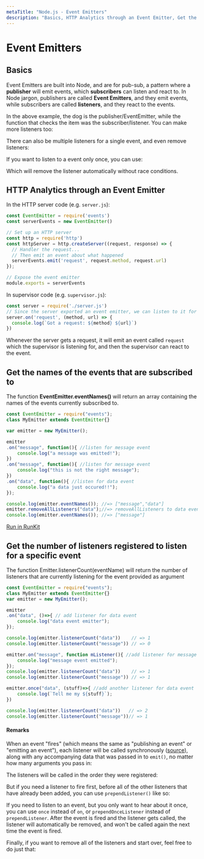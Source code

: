 ```yaml
---
metaTitle: "Node.js - Event Emitters"
description: "Basics, HTTP Analytics through an Event Emitter, Get the names of the events that are subscribed to, Get the number of listeners registered to listen for a specific event"
---
```


# Event Emitters



## Basics


Event Emitters are built into Node, and are for pub-sub, a pattern where a **publisher** will emit events, which **subscribers** can listen and react to. In Node jargon, publishers are called **Event Emitters**, and they emit events, while subscribers are called **listeners**, and they react to the events.

In the above example, the dog is the publisher/EventEmitter, while the function that checks the item was the subscriber/listener. You can make more listeners too:

There can also be multiple listeners for a single event, and even remove listeners:

If you want to listen to a event only once, you can use:

Which will remove the listener automatically without race conditions.



## HTTP Analytics through an Event Emitter


In the HTTP server code (e.g. `server.js`):

```js
const EventEmitter = require('events')
const serverEvents = new EventEmitter()

// Set up an HTTP server
const http = require('http')
const httpServer = http.createServer((request, response) => {
  // Handler the request...
  // Then emit an event about what happened
  serverEvents.emit('request', request.method, request.url)
});

// Expose the event emitter
module.exports = serverEvents

```

In supervisor code (e.g. `supervisor.js`):

```js
const server = require('./server.js')
// Since the server exported an event emitter, we can listen to it for changes:
server.on('request', (method, url) => {
  console.log(`Got a request: ${method} ${url}`)
})

```

Whenever the server gets a request, it will emit an event called `request` which the supervisor is listening for, and then the supervisor can react to the event.



## Get the names of the events that are subscribed to


The function **EventEmitter.eventNames()** will return an array containing the names of the events currently subscribed to.

```js
const EventEmitter = require("events");
class MyEmitter extends EventEmitter{}

var emitter = new MyEmitter();

emitter
.on("message", function(){ //listen for message event
    console.log("a message was emitted!");
})
.on("message", function(){ //listen for message event
    console.log("this is not the right message");
})
.on("data", function(){ //listen for data event
    console.log("a data just occured!!");
});

console.log(emitter.eventNames()); //=> ["message","data"]
emitter.removeAllListeners("data");//=> removeAllListeners to data event
console.log(emitter.eventNames()); //=> ["message"]

```

[Run in RunKit](https://runkit.com/594bb4eaaac7e6001294132c/594bb635aac7e600129413e7)



## Get the number of listeners registered to listen for a specific event


The function Emitter.listenerCount(eventName) will return the number of listeners that are currently listening for the event provided as argument

```js
const EventEmitter = require("events");
class MyEmitter extends EventEmitter{}
var emitter = new MyEmitter();

emitter
.on("data", ()=>{ // add listener for data event
    console.log("data event emitter");
});

console.log(emitter.listenerCount("data"))    // => 1
console.log(emitter.listenerCount("message")) // => 0

emitter.on("message", function mListener(){ //add listener for message event
    console.log("message event emitted");
});
console.log(emitter.listenerCount("data"))    // => 1
console.log(emitter.listenerCount("message")) // => 1

emitter.once("data", (stuff)=>{ //add another listener for data event
    console.log(`Tell me my ${stuff}`);
})

console.log(emitter.listenerCount("data"))   // => 2
console.log(emitter.listenerCount("message"))// => 1

```



#### Remarks


When an event "fires" (which means the same as "publishing an event" or "emitting an event"), each listener will be called synchronously ([source](https://nodejs.org/dist/latest-v6.x/docs/api/events.html#events_asynchronous_vs_synchronous)), along with any accompanying data that was passed in to `emit()`, no matter how many arguments you pass in:

The listeners will be called in the order they were registered:

But if you need a listener to fire first, before all of the other listeners that have already been added, you can use `prependListener()` like so:

If you need to listen to an event, but you only want to hear about it once, you can use `once` instead of `on`, or `prependOnceListener` instead of `prependListener`. After the event is fired and the listener gets called, the listener will automatically be removed, and won't be called again the next time the event is fired.

Finally, if you want to remove all of the listeners and start over, feel free to do just that:


